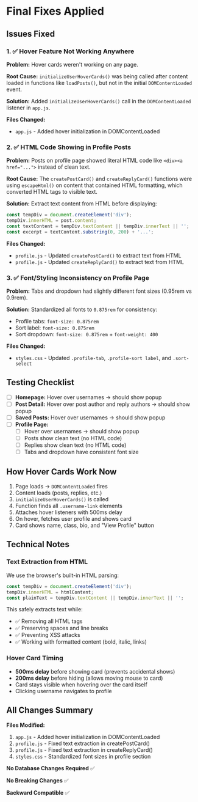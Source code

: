# Final Fixes Applied

## Issues Fixed

### 1. ✅ Hover Feature Not Working Anywhere
**Problem:** Hover cards weren't working on any page.

**Root Cause:** `initializeUserHoverCards()` was being called after content loaded in functions like `loadPosts()`, but not in the initial `DOMContentLoaded` event.

**Solution:** Added `initializeUserHoverCards()` call in the `DOMContentLoaded` listener in `app.js`.

**Files Changed:**
- `app.js` - Added hover initialization in DOMContentLoaded

### 2. ✅ HTML Code Showing in Profile Posts
**Problem:** Posts on profile page showed literal HTML code like `<div><a href="...">` instead of clean text.

**Root Cause:** The `createPostCard()` and `createReplyCard()` functions were using `escapeHtml()` on content that contained HTML formatting, which converted HTML tags to visible text.

**Solution:** Extract text content from HTML before displaying:
```javascript
const tempDiv = document.createElement('div');
tempDiv.innerHTML = post.content;
const textContent = tempDiv.textContent || tempDiv.innerText || '';
const excerpt = textContent.substring(0, 200) + '...';
```

**Files Changed:**
- `profile.js` - Updated `createPostCard()` to extract text from HTML
- `profile.js` - Updated `createReplyCard()` to extract text from HTML

### 3. ✅ Font/Styling Inconsistency on Profile Page
**Problem:** Tabs and dropdown had slightly different font sizes (0.95rem vs 0.9rem).

**Solution:** Standardized all fonts to `0.875rem` for consistency:
- Profile tabs: `font-size: 0.875rem`
- Sort label: `font-size: 0.875rem`
- Sort dropdown: `font-size: 0.875rem` + `font-weight: 400`

**Files Changed:**
- `styles.css` - Updated `.profile-tab`, `.profile-sort label`, and `.sort-select`

## Testing Checklist

- [ ] **Homepage:** Hover over usernames → should show popup
- [ ] **Post Detail:** Hover over post author and reply authors → should show popup
- [ ] **Saved Posts:** Hover over usernames → should show popup
- [ ] **Profile Page:** 
  - [ ] Hover over usernames → should show popup
  - [ ] Posts show clean text (no HTML code)
  - [ ] Replies show clean text (no HTML code)
  - [ ] Tabs and dropdown have consistent font size

## How Hover Cards Work Now

1. Page loads → `DOMContentLoaded` fires
2. Content loads (posts, replies, etc.)
3. `initializeUserHoverCards()` is called
4. Function finds all `.username-link` elements
5. Attaches hover listeners with 500ms delay
6. On hover, fetches user profile and shows card
7. Card shows name, class, bio, and "View Profile" button

## Technical Notes

### Text Extraction from HTML
We use the browser's built-in HTML parsing:
```javascript
const tempDiv = document.createElement('div');
tempDiv.innerHTML = htmlContent;
const plainText = tempDiv.textContent || tempDiv.innerText || '';
```

This safely extracts text while:
- ✅ Removing all HTML tags
- ✅ Preserving spaces and line breaks
- ✅ Preventing XSS attacks
- ✅ Working with formatted content (bold, italic, links)

### Hover Card Timing
- **500ms delay** before showing card (prevents accidental shows)
- **200ms delay** before hiding (allows moving mouse to card)
- Card stays visible when hovering over the card itself
- Clicking username navigates to profile

## All Changes Summary

**Files Modified:**
1. `app.js` - Added hover initialization in DOMContentLoaded
2. `profile.js` - Fixed text extraction in createPostCard()
3. `profile.js` - Fixed text extraction in createReplyCard()
4. `styles.css` - Standardized font sizes in profile section

**No Database Changes Required** ✅

**No Breaking Changes** ✅

**Backward Compatible** ✅
